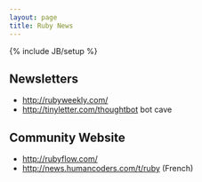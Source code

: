```yaml
---
layout: page
title: Ruby News
---
```

{% include JB/setup %}
## Newsletters
* http://rubyweekly.com/
* http://tinyletter.com/thoughtbot bot cave

## Community Website
* http://rubyflow.com/
* http://news.humancoders.com/t/ruby (French)
